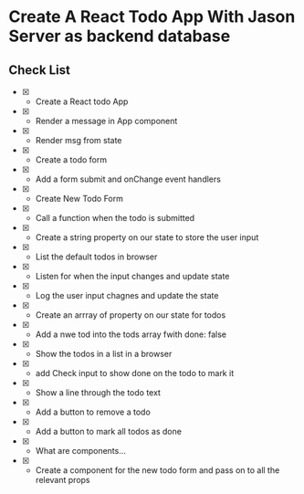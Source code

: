 # Create A React Todo App With Jason Server as backend database

## Check List
* [x] - Create a React todo App
* [x] - Render a message in App component
* [x] - Render msg from state 
* [x] - Create a todo form 
* [x] - Add a form submit and onChange event handlers
* [x] - Create New Todo Form
* [x] - Call a function when the todo is submitted
* [x] - Create a string property on our state to store the user input
* [x] - List the default todos in browser
* [x] - Listen for when the input changes and update state
* [x] - Log the user input chagnes and update the state
* [x] - Create an arrray of property on our state for todos
* [x] - Add a nwe tod into the tods array fwith done: false
* [x] - Show the todos in a list in a browser
* [x] - add Check input to show done on the todo to mark it
* [x] - Show a line through the todo text
* [x] - Add a button to remove a todo
* [x] - Add a button to mark all todos as done
* [x] - What are components...
* [x] - Create a component for the new todo form and pass on to all the relevant props





